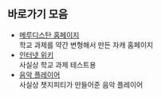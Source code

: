 ## 바로가기 모음

* [메루디스탄 홈페이지](https://zeun-b174.github.io/HTML/MERUDISTAN.html)<br>학교 과제를 약간 변형해서 만든 자캐 홈페이지
* [인터넷 위키](https://zeun-b174.github.io/HTML/%EC%9D%B8%ED%84%B0%EB%84%B7%20%EC%9C%84%ED%82%A4.html)<br>사실상 학교 과제 테스트용
* [음악 플레이어](https://zeun-b174.github.io/HTML/음악플레이어.html)<br>사실상 챗지피티가 만들어준 음악 플레이어
